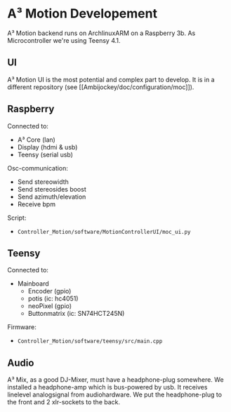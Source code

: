 # A³ Motion Developement
A³ Motion backend runs on ArchlinuxARM on a Raspberry 3b. As Microcontroller we're using Teensy 4.1. 

## UI
A³ Motion UI is the most potential and complex part to develop. It is in a different repository (see [[Ambijockey/doc/configuration/moc]]).

## Raspberry
Connected to:
- A³ Core (lan)
- Display (hdmi & usb)
- Teensy (serial usb)

Osc-communication:
- Send stereowidth
- Send stereosides boost
- Send azimuth/elevation
- Receive bpm

Script:
- ```Controller_Motion/software/MotionControllerUI/moc_ui.py```

## Teensy
Connected to:
- Mainboard
	- Encoder (gpio)
	- potis (ic: hc4051)
	- neoPixel (gpio)
	- Buttonmatrix (ic: SN74HCT245N)

Firmware:
- ```Controller_Motion/software/teensy/src/main.cpp```

## Audio
A³ Mix, as a good DJ-Mixer, must have a headphone-plug somewhere. We installed a headphone-amp which is bus-powered by usb. It receives linelevel analogsignal from audiohardware. We put the headphone-plug to the front and 2 xlr-sockets to the back.
